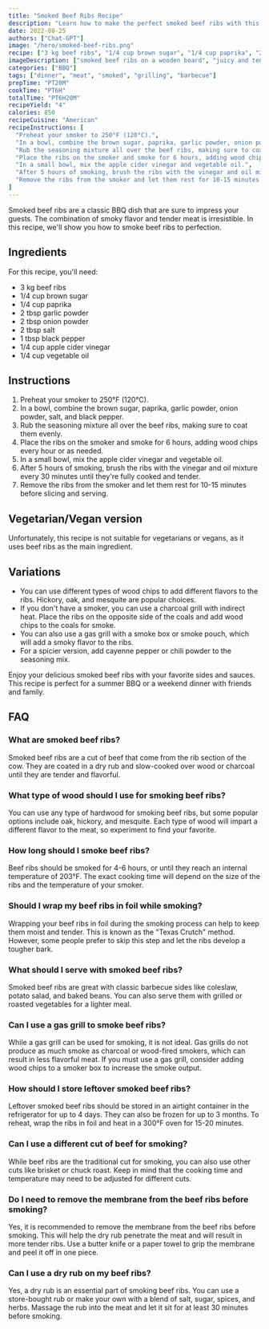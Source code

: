 ```yaml
---
title: "Smoked Beef Ribs Recipe"
description: "Learn how to make the perfect smoked beef ribs with this easy and delicious recipe. The tender and juicy meat will melt in your mouth and leave you wanting more."
date: 2022-08-25
authors: ["Chat-GPT"]
image: "/hero/smoked-beef-ribs.png"
recipe: ["3 kg beef ribs", "1/4 cup brown sugar", "1/4 cup paprika", "2 tbsp garlic powder", "2 tbsp onion powder", "2 tbsp salt", "1 tbsp black pepper", "1/4 cup apple cider vinegar", "1/4 cup vegetable oil"]
imageDescription: ["smoked beef ribs on a wooden board", "juicy and tender beef meat", "smoky and flavorful seasoning", "perfectly charred and crispy exterior"]
categories: ["BBQ"]
tags: ["dinner", "meat", "smoked", "grilling", "barbecue"]
prepTime: "PT20M"
cookTime: "PT6H"
totalTime: "PT6H20M"
recipeYield: "4"
calories: 850
recipeCuisine: "American"
recipeInstructions: [
  "Preheat your smoker to 250°F (120°C).",
  "In a bowl, combine the brown sugar, paprika, garlic powder, onion powder, salt, and black pepper.",
  "Rub the seasoning mixture all over the beef ribs, making sure to coat them evenly.",
  "Place the ribs on the smoker and smoke for 6 hours, adding wood chips every hour or as needed.",
  "In a small bowl, mix the apple cider vinegar and vegetable oil.",
  "After 5 hours of smoking, brush the ribs with the vinegar and oil mixture every 30 minutes until they're fully cooked and tender.",
  "Remove the ribs from the smoker and let them rest for 10-15 minutes before slicing and serving."
]
---
```


Smoked beef ribs are a classic BBQ dish that are sure to impress your guests. The combination of smoky flavor and tender meat is irresistible. In this recipe, we'll show you how to smoke beef ribs to perfection.

## Ingredients

For this recipe, you'll need:

- 3 kg beef ribs
- 1/4 cup brown sugar
- 1/4 cup paprika
- 2 tbsp garlic powder
- 2 tbsp onion powder
- 2 tbsp salt
- 1 tbsp black pepper
- 1/4 cup apple cider vinegar
- 1/4 cup vegetable oil

## Instructions

1. Preheat your smoker to 250°F (120°C).
2. In a bowl, combine the brown sugar, paprika, garlic powder, onion powder, salt, and black pepper.
3. Rub the seasoning mixture all over the beef ribs, making sure to coat them evenly.
4. Place the ribs on the smoker and smoke for 6 hours, adding wood chips every hour or as needed.
5. In a small bowl, mix the apple cider vinegar and vegetable oil.
6. After 5 hours of smoking, brush the ribs with the vinegar and oil mixture every 30 minutes until they're fully cooked and tender.
7. Remove the ribs from the smoker and let them rest for 10-15 minutes before slicing and serving.

## Vegetarian/Vegan version

Unfortunately, this recipe is not suitable for vegetarians or vegans, as it uses beef ribs as the main ingredient.

## Variations

- You can use different types of wood chips to add different flavors to the ribs. Hickory, oak, and mesquite are popular choices.
- If you don't have a smoker, you can use a charcoal grill with indirect heat. Place the ribs on the opposite side of the coals and add wood chips to the coals for smoke.
- You can also use a gas grill with a smoke box or smoke pouch, which will add a smoky flavor to the ribs.
- For a spicier version, add cayenne pepper or chili powder to the seasoning mix.

Enjoy your delicious smoked beef ribs with your favorite sides and sauces. This recipe is perfect for a summer BBQ or a weekend dinner with friends and family.

## FAQ

### What are smoked beef ribs?

Smoked beef ribs are a cut of beef that come from the rib section of the cow. They are coated in a dry rub and slow-cooked over wood or charcoal until they are tender and flavorful.

### What type of wood should I use for smoking beef ribs?

You can use any type of hardwood for smoking beef ribs, but some popular options include oak, hickory, and mesquite. Each type of wood will impart a different flavor to the meat, so experiment to find your favorite.

### How long should I smoke beef ribs?

Beef ribs should be smoked for 4-6 hours, or until they reach an internal temperature of 203°F. The exact cooking time will depend on the size of the ribs and the temperature of your smoker.

### Should I wrap my beef ribs in foil while smoking?

Wrapping your beef ribs in foil during the smoking process can help to keep them moist and tender. This is known as the "Texas Crutch" method. However, some people prefer to skip this step and let the ribs develop a tougher bark.

### What should I serve with smoked beef ribs?

Smoked beef ribs are great with classic barbecue sides like coleslaw, potato salad, and baked beans. You can also serve them with grilled or roasted vegetables for a lighter meal.

### Can I use a gas grill to smoke beef ribs?

While a gas grill can be used for smoking, it is not ideal. Gas grills do not produce as much smoke as charcoal or wood-fired smokers, which can result in less flavorful meat. If you must use a gas grill, consider adding wood chips to a smoker box to increase the smoke output.

### How should I store leftover smoked beef ribs?

Leftover smoked beef ribs should be stored in an airtight container in the refrigerator for up to 4 days. They can also be frozen for up to 3 months. To reheat, wrap the ribs in foil and heat in a 300°F oven for 15-20 minutes.

### Can I use a different cut of beef for smoking?

While beef ribs are the traditional cut for smoking, you can also use other cuts like brisket or chuck roast. Keep in mind that the cooking time and temperature may need to be adjusted for different cuts.

### Do I need to remove the membrane from the beef ribs before smoking?

Yes, it is recommended to remove the membrane from the beef ribs before smoking. This will help the dry rub penetrate the meat and will result in more tender ribs. Use a butter knife or a paper towel to grip the membrane and peel it off in one piece.

### Can I use a dry rub on my beef ribs?

Yes, a dry rub is an essential part of smoking beef ribs. You can use a store-bought rub or make your own with a blend of salt, sugar, spices, and herbs. Massage the rub into the meat and let it sit for at least 30 minutes before smoking.